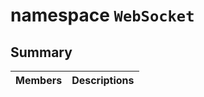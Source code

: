 # namespace `WebSocket` 

## Summary

 Members                        | Descriptions                                
--------------------------------|---------------------------------------------

